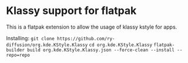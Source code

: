 # Klassy support for flatpak

This is a flatpak extension to allow the usage of klassy kstyle for apps.

Installing:
`git clone https://github.com/ry-diffusion/org.kde.KStyle.Klassy`
`cd org.kde.KStyle.Klassy`
`flatpak-builder build org.kde.KStyle.Klassy.json --force-clean --install --repo=repo`
